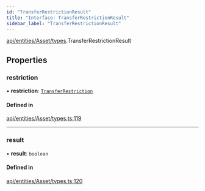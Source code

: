 ```yaml
---
id: "TransferRestrictionResult"
title: "Interface: TransferRestrictionResult"
sidebar_label: "TransferRestrictionResult"
---
```


[api/entities/Asset/types](../../../../../../modules/API/Entities/Asset/Types/Types.md).TransferRestrictionResult

## Properties

### restriction

• **restriction**: [`TransferRestriction`](../../../../../../modules/API/Procedures/Types/Types.md#transferrestriction)

#### Defined in

[api/entities/Asset/types.ts:119](https://github.com/PolymeshAssociation/polymesh-sdk/blob/c8da9dfce/src/api/entities/Asset/types.ts#L119)

___

### result

• **result**: `boolean`

#### Defined in

[api/entities/Asset/types.ts:120](https://github.com/PolymeshAssociation/polymesh-sdk/blob/c8da9dfce/src/api/entities/Asset/types.ts#L120)
